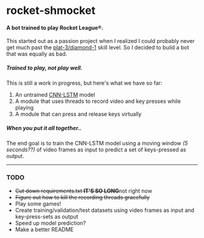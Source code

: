 # rocket-shmocket

#### A bot trained to play Rocket League®.

This started out as a passion project when I realized I could probably never get much past the [plat-3/diamond-1](https://rocketleague.fandom.com/wiki/Competitive) skill level. So I decided to build a bot that was equally as bad.

##### Trained to play, not play well.

This is still a work in progress, but here's what we have so far:

1. An untrained [CNN-LSTM](https://machinelearningmastery.com/cnn-long-short-term-memory-networks/) model
2. A module that uses threads to record video and key presses while playing
3. A module that can press and release keys virtually

##### When you put it all together..

The end goal is to train the CNN-LSTM model using a moving window _(5 seconds??)_ of video frames as input to predict a set of keys-pressed as output.

---

### TODO

- ~~Cut down requirements.txt **IT'S SO LONG**~~not right now
- ~~Figure out how to kill the recording threads gracefully~~
- Play some games!
- Create training/validation/test datasets using video frames as input and key-press-sets as output
- Speed up model prediction?
- Make a better README
